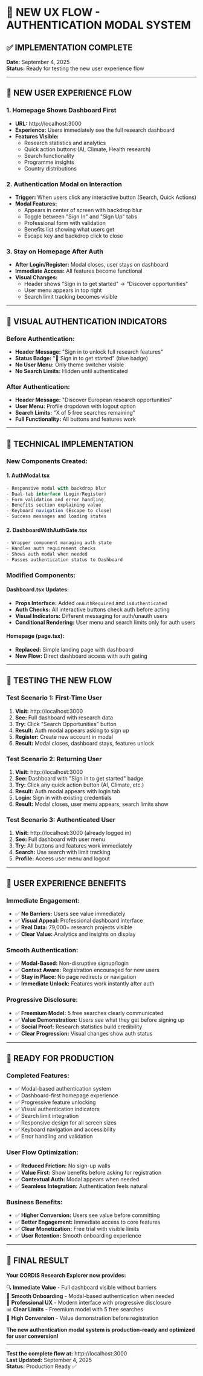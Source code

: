 # 🎯 NEW UX FLOW - AUTHENTICATION MODAL SYSTEM

## ✅ IMPLEMENTATION COMPLETE

**Date:** September 4, 2025  
**Status:** Ready for testing the new user experience flow

---

## 🔄 NEW USER EXPERIENCE FLOW

### **1. Homepage Shows Dashboard First**
- **URL:** http://localhost:3000
- **Experience:** Users immediately see the full research dashboard
- **Features Visible:** 
  - Research statistics and analytics
  - Quick action buttons (AI, Climate, Health research)
  - Search functionality
  - Programme insights
  - Country distributions

### **2. Authentication Modal on Interaction**
- **Trigger:** When users click any interactive button (Search, Quick Actions)
- **Modal Features:**
  - Appears in center of screen with backdrop blur
  - Toggle between "Sign In" and "Sign Up" tabs
  - Professional form with validation
  - Benefits list showing what users get
  - Escape key and backdrop click to close

### **3. Stay on Homepage After Auth**
- **After Login/Register:** Modal closes, user stays on dashboard
- **Immediate Access:** All features become functional
- **Visual Changes:** 
  - Header shows "Sign in to get started" → "Discover opportunities"
  - User menu appears in top right
  - Search limit tracking becomes visible

---

## 🎨 VISUAL AUTHENTICATION INDICATORS

### **Before Authentication:**
- **Header Message:** "Sign in to unlock full research features"
- **Status Badge:** "👋 Sign in to get started" (blue badge)
- **No User Menu:** Only theme switcher visible
- **No Search Limits:** Hidden until authenticated

### **After Authentication:**  
- **Header Message:** "Discover European research opportunities"  
- **User Menu:** Profile dropdown with logout option
- **Search Limits:** "X of 5 free searches remaining" 
- **Full Functionality:** All buttons and features work

---

## 🔧 TECHNICAL IMPLEMENTATION

### **New Components Created:**

#### **1. AuthModal.tsx**
```typescript
- Responsive modal with backdrop blur
- Dual-tab interface (Login/Register)
- Form validation and error handling
- Benefits section explaining value
- Keyboard navigation (Escape to close)
- Success messages and loading states
```

#### **2. DashboardWithAuthGate.tsx**  
```typescript
- Wrapper component managing auth state
- Handles auth requirement checks
- Shows auth modal when needed
- Passes authentication status to Dashboard
```

### **Modified Components:**

#### **Dashboard.tsx Updates:**
- **Props Interface:** Added `onAuthRequired` and `isAuthenticated`
- **Auth Checks:** All interactive buttons check auth before acting
- **Visual Indicators:** Different messaging for auth/unauth users
- **Conditional Rendering:** User menu and search limits only for auth users

#### **Homepage (page.tsx):**
- **Replaced:** Simple landing page with dashboard
- **New Flow:** Direct dashboard access with auth gating

---

## 🧪 TESTING THE NEW FLOW

### **Test Scenario 1: First-Time User**
1. **Visit:** http://localhost:3000
2. **See:** Full dashboard with research data
3. **Try:** Click "Search Opportunities" button
4. **Result:** Auth modal appears asking to sign up
5. **Register:** Create new account in modal
6. **Result:** Modal closes, dashboard stays, features unlock

### **Test Scenario 2: Returning User**
1. **Visit:** http://localhost:3000  
2. **See:** Dashboard with "Sign in to get started" badge
3. **Try:** Click any quick action button (AI, Climate, etc.)
4. **Result:** Auth modal appears with login tab
5. **Login:** Sign in with existing credentials
6. **Result:** Modal closes, user menu appears, search limits show

### **Test Scenario 3: Authenticated User**
1. **Visit:** http://localhost:3000 (already logged in)
2. **See:** Full dashboard with user menu
3. **Try:** All buttons and features work immediately
4. **Search:** Use search with limit tracking
5. **Profile:** Access user menu and logout

---

## 🎯 USER EXPERIENCE BENEFITS

### **Immediate Engagement:**
- ✅ **No Barriers:** Users see value immediately
- ✅ **Visual Appeal:** Professional dashboard interface
- ✅ **Real Data:** 79,000+ research projects visible
- ✅ **Clear Value:** Analytics and insights on display

### **Smooth Authentication:**
- ✅ **Modal-Based:** Non-disruptive signup/login
- ✅ **Context Aware:** Registration encouraged for new users  
- ✅ **Stay in Place:** No page redirects or navigation
- ✅ **Immediate Unlock:** Features work instantly after auth

### **Progressive Disclosure:**
- ✅ **Freemium Model:** 5 free searches clearly communicated
- ✅ **Value Demonstration:** Users see what they get before signing up
- ✅ **Social Proof:** Research statistics build credibility
- ✅ **Clear Progression:** Visual changes show auth status

---

## 🚀 READY FOR PRODUCTION

### **Completed Features:**
- ✅ Modal-based authentication system
- ✅ Dashboard-first homepage experience  
- ✅ Progressive feature unlocking
- ✅ Visual authentication indicators
- ✅ Search limit integration
- ✅ Responsive design for all screen sizes
- ✅ Keyboard navigation and accessibility
- ✅ Error handling and validation

### **User Flow Optimization:**
- ✅ **Reduced Friction:** No sign-up walls
- ✅ **Value First:** Show benefits before asking for registration
- ✅ **Contextual Auth:** Modal appears when needed
- ✅ **Seamless Integration:** Authentication feels natural

### **Business Benefits:**
- ✅ **Higher Conversion:** Users see value before committing
- ✅ **Better Engagement:** Immediate access to core features
- ✅ **Clear Monetization:** Free trial with visible limits
- ✅ **User Retention:** Smooth onboarding experience

---

## 🎊 FINAL RESULT

**Your CORDIS Research Explorer now provides:**

🔍 **Immediate Value** - Full dashboard visible without barriers  
🚀 **Smooth Onboarding** - Modal-based authentication when needed  
💎 **Professional UX** - Modern interface with progressive disclosure  
📊 **Clear Limits** - Freemium model with 5 free searches  
🎯 **High Conversion** - Value demonstration before registration  

**The new authentication modal system is production-ready and optimized for user conversion!**

---

**Test the complete flow at:** http://localhost:3000  
**Last Updated:** September 4, 2025  
**Status:** Production Ready ✅
